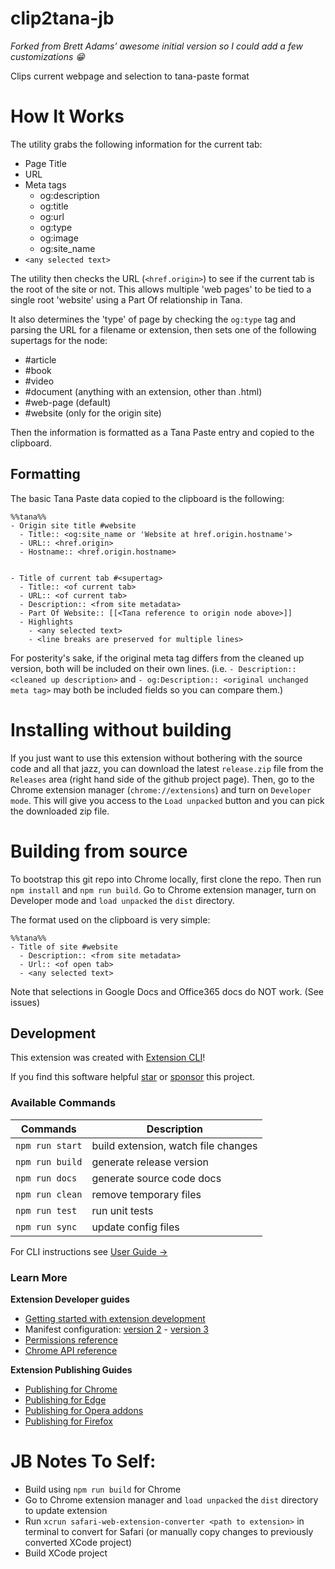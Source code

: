 # clip2tana-jb

*Forked from Brett Adams' awesome initial version so I could add a few customizations 😁*

Clips current webpage and selection to tana-paste format


# How It Works

The utility grabs the following information for the current tab:
- Page Title
- URL
- Meta tags
  - og:description
  - og:title
  - og:url
  - og:type
  - og:image
  - og:site_name
- `<any selected text>`

The utility then checks the URL (`<href.origin>`) to see if the current tab is the root of the site or not. This allows multiple 'web pages' to be tied to a single root 'website' using a Part Of relationship in Tana.

It also determines the 'type' of page by checking the `og:type` tag and parsing the URL for a filename or extension, then sets one of the following supertags for the node:
- #article
- #book
- #video
- #document (anything with an extension, other than .html)
- #web-page (default)
- #website (only for the origin site)

Then the information is formatted as a Tana Paste entry and copied to the clipboard.

## Formatting

The basic Tana Paste data copied to the clipboard is the following:

```
%%tana%%
- Origin site title #website
  - Title:: <og:site_name or 'Website at href.origin.hostname'>
  - URL:: <href.origin>
  - Hostname:: <href.origin.hostname>


- Title of current tab #<supertag>
  - Title:: <of current tab>
  - URL:: <of current tab>
  - Description:: <from site metadata>
  - Part Of Website:: [[<Tana reference to origin node above>]]
  - Highlights
    - <any selected text>
    - <line breaks are preserved for multiple lines>
```

For posterity's sake, if the original meta tag differs from the cleaned up version, both will be included on their own lines. (i.e. `- Description:: <cleaned up description>` and `- og:Description:: <original unchanged meta tag>` may both be included fields so you can compare them.)


# Installing without building
If you just want to use this extension without bothering with the source code and all that jazz, you can download the latest `release.zip` file from the `Releases` area (right hand side of the github project page). Then, go to the Chrome extension manager (`chrome://extensions`) and turn on `Developer mode`. This will give you access to the `Load unpacked` button and you can pick the downloaded zip file.

# Building from source
To bootstrap this git repo into Chrome locally, first clone the repo.
Then run `npm install` and `npm run build`. 
Go to Chrome extension manager, turn on Developer mode and `load unpacked` the `dist` directory.

The format used on the clipboard is very simple:

```
%%tana%%
- Title of site #website
  - Description:: <from site metadata>
  - Url:: <of open tab>
  - <any selected text>
```

Note that selections in Google Docs and Office365 docs do NOT work. (See issues)

## Development 

This extension was created with [Extension CLI](https://oss.mobilefirst.me/extension-cli/)!

If you find this software helpful [star](https://github.com/MobileFirstLLC/extension-cli/) or [sponsor](https://github.com/sponsors/MobileFirstLLC) this project.


### Available Commands

| Commands | Description |
| --- | --- |
| `npm run start` | build extension, watch file changes |
| `npm run build` | generate release version |
| `npm run docs` | generate source code docs |
| `npm run clean` | remove temporary files |
| `npm run test` | run unit tests |
| `npm run sync` | update config files |

For CLI instructions see [User Guide &rarr;](https://oss.mobilefirst.me/extension-cli/)

### Learn More

**Extension Developer guides**

- [Getting started with extension development](https://developer.chrome.com/extensions/getstarted)
- Manifest configuration: [version 2](https://developer.chrome.com/extensions/manifest) - [version 3](https://developer.chrome.com/docs/extensions/mv3/intro/)
- [Permissions reference](https://developer.chrome.com/extensions/declare_permissions)
- [Chrome API reference](https://developer.chrome.com/docs/extensions/reference/)

**Extension Publishing Guides**

- [Publishing for Chrome](https://developer.chrome.com/webstore/publish)
- [Publishing for Edge](https://docs.microsoft.com/en-us/microsoft-edge/extensions-chromium/publish/publish-extension)
- [Publishing for Opera addons](https://dev.opera.com/extensions/publishing-guidelines/)
- [Publishing for Firefox](https://extensionworkshop.com/documentation/publish/submitting-an-add-on/)


# JB Notes To Self:
- Build using `npm run build` for Chrome
- Go to Chrome extension manager and `load unpacked` the `dist` directory to update extension
- Run `xcrun safari-web-extension-converter <path to extension>` in terminal to convert for Safari (or manually copy changes to previously converted XCode project)
- Build XCode project